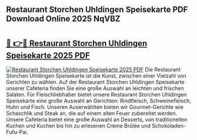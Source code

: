 ## Restaurant Storchen Uhldingen Speisekarte PDF Download Online 2025 NqVBZ

# <h2><a href="http://gc9ohr.nevu.top/?p=Restaurant+Storchen+Uhldingen+Speisekarte">🔗 👉🔴 Restaurant Storchen Uhldingen Speisekarte 2025 PDF</a></h2>

[![Restaurant Storchen Uhldingen Speisekarte 2025 PDF](https://i.imgur.com/dBaPXMq.png)](http://gc9ohr.nevu.top/?p=Restaurant+Storchen+Uhldingen+Speisekarte)
Die Restaurant Storchen Uhldingen Speisekarte ist die Kunst, zwischen einer Vielzahl von Gerichten zu wählen. Auf der Restaurant Storchen Uhldingen Speisekarte unserer Cafeteria finden Sie eine große Auswahl an leichten und frischen Salaten. Für Fleischliebhaber bietet unsere Restaurant Storchen Uhldingen Speisekarte eine große Auswahl an Gerichten: Rindfleisch, Schweinefleisch, Huhn und Fisch. Unseren Auserwählten bieten wir Gourmet-Gerichte wie Schaschlik und Steak an, die auf einem alten Feuer zubereitet werden. Unsere Cafeteria bietet eine große Auswahl an Desserts, von traditionellen Kuchen und Kuchen bis hin zu erlesenen Crème Brûlée und Schokoladen-Fufu-Pai.
